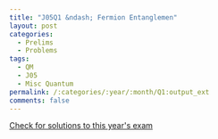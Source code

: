 ```yaml
---
title: "J05Q1 &ndash; Fermion Entanglemen"
layout: post
categories:
  - Prelims
  - Problems
tags:
  - QM
  - J05
  - Misc Quantum
permalink: /:categories/:year/:month/Q1:output_ext
comments: false
---
```

<object data="2005J1Q.pdf" type="application/pdf" width="100%" height="500"></object>
<div class="message"><a href='https://princetonprelim.com/prelim/14/'>Check for solutions to this year's exam</a></div>